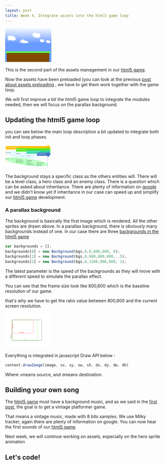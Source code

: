 ```yaml
---
layout: post
title: Week 4, Integrate assets into the html5 game loop
---
```



<img src="/images/posts/2015-10-09/excerpt.png" alt="excerpt picture" style="width:150px;height:111px;">

This is the second part of the assets management in our [html5 game](http://givemehtml5.github.io).

Now the assets have been preloaded (you can look at the previous [post about assets preloading](http://givemehtml5.github.io/Week-3-create-manage-assets/#assets_preloading) , we have to get them work together with the game loop.

We will first improve a bit the html5 game loop to integrate the modules needed, then we will focus on the parallax background.

## <a name="updating_game_loop"></a>Updating the html5 game loop

you can see below the main loop description a bit updated to integrate both init and loop phases.

<img src="/images/posts/2015-10-09/1.png" alt="main loop 1" style="width:150px;height:auto;">

The background stays a specific class as the others entities will. There will be a level class, a hero class and an enemy class.
There is a question which can be asked about inheritance.
There are plenty of information on [google](http://lmgtfy.com/?q=javascript+class+inheritance) and we didn't know yet if inheritance in our case can speed up and simplify our [html5 game](http://givemehtml5.github.io) development.

### A parallax background

The background is basically the first image which is rendered. All the other sprites are drawn above.
In a parallax background, there is obviously many backgrounds instead of one. In our case there are three [backgrounds in the html5 game](http://givemehtml5.github.io)

```javascript
var backgrounds = [];
backgrounds[0] = new Background(bgs,0,0,800,600, 0);
backgrounds[1] = new Background(bgs,0,600,800,600, .5);
backgrounds[2] = new Background(bgs,0,1200,800,600, 1);
```

The latest parameter is the speed of the backgrounds as they will move with a different speed to simulate the parallax effect.

You can see that the frame size look like 800,600 which is the baseline resolution of our game. 

that's why we have to get the ratio value between 800,600 and the current screen resolution.

<img src="/images/posts/2015-10-09/2.png" alt="main loop 1" style="width:150px;height:auto;">

Everything is integrated in javascript Draw API below :

```javascript
context.drawImage(image, sx, sy, sw, sh, dx, dy, dw, dh)
```

Where `s`means source, and `d`means destination.


## <a name="music_maker"></a>Building your own song

The [html5 game](http://givemehtml5.github.io) must have a background music, and as we said in the [first post](http://givemehtml5.github.io/Day-0-A-long-journey/), the goal is to get a vintage platformer game.

That means a vintage music, made with 8 bits samples.
We use Milky tracker, again there are plenty of information on google.
You can now hear the first sounds of our [html5 game](http://givemehtml5.github.io).

Next week, we will continue working on assets, especially on the hero sprite animation

## Let's code!
